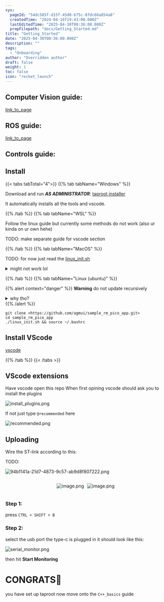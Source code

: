 ```yaml
---
sys:
  pageId: "54dc585f-d15f-45d0-b75c-8fdc66a854a8"
  createdTime: "2024-04-16T19:43:00.000Z"
  lastEditedTime: "2025-04-30T00:36:00.000Z"
  propFilepath: "docs/Getting_Started.md"
title: "Getting_Started"
date: "2025-04-30T00:36:00.000Z"
description: ""
tags:
  - "Onboarding"
author: "Overridden author"
draft: false
weight: 1
toc: false
icon: "rocket_launch"
---
```


## Computer Vision guide:

[link_to_page](86d45bc0-388b-4d26-8848-44f255f73d0e)

## ROS guide:

[link_to_page](3c76c1de-ec8f-46d6-8b0a-294005edc2d5)

## Controls guide:

## Install

{{< tabs tabTotal="4">}}
{{% tab tabName="Windows" %}}

Download and run _**AS ADMINISTRATOR**_: [taproot installer](https://github.com/Thornbots/TeachingFreshies/releases/tag/1.0)

It automatically installs all the tools and vscode.

{{% /tab %}}
{{% tab tabName="WSL" %}}

Follow the linux guide but currently some methods do not work (also ur kinda on ur own hehe)

TODO: make separate guide for vscode section

{{% /tab %}}
{{% tab tabName="MacOS" %}}

TODO: for now just read the [linux_init.sh](https://github.com/agmui/sample_rm_pico_app/blob/main/linux_init.sh)

<details>
<summary>might not work lol</summary>

`brew install libusb pkg-config`

Next install: [vscode](https://code.visualstudio.com/Download)

</details>

{{% /tab %}}
{{% tab tabName="Linux (ubuntu)" %}}

{{% alert context="danger" %}}
**Warning** do not update recursively
<details>
<summary>why tho?</summary>
There are some submodules that may go on for a while (like tinyusb) and I highly
recommend you don't need to get them.
If you want to see what submodules I update just look in `linux_init.sh`
</details>
{{% /alert %}}

```shell
git clone <https://github.com/agmui/sample_rm_pico_app.git>
cd sample_rm_pico_app
./linux_init.sh && source ~/.bashrc
```

## Install VScode

[vscode](https://code.visualstudio.com/Download)

{{% /tab %}}
{{< /tabs >}}

## VScode extensions

Have vscode open this repo
When first opining vscode should ask you to install the plugins

![install_plugins.png](https://prod-files-secure.s3.us-west-2.amazonaws.com/d518164a-d88e-44d1-a4ee-3adb3bd8bce0/89bd30f0-1825-4e77-867b-0a41ce370880/install_plugins.png?X-Amz-Algorithm=AWS4-HMAC-SHA256&X-Amz-Content-Sha256=UNSIGNED-PAYLOAD&X-Amz-Credential=ASIAZI2LB466X7JTSJ7E%2F20250515%2Fus-west-2%2Fs3%2Faws4_request&X-Amz-Date=20250515T022451Z&X-Amz-Expires=3600&X-Amz-Security-Token=IQoJb3JpZ2luX2VjEGoaCXVzLXdlc3QtMiJHMEUCIE4KoKmSnNnQT8hFim5lk964v3csL9djMAdZpm31exMpAiEAtkIp1wXgLUD19ef12g9PbofEutrcGyqDWw0Du9T7GbYq%2FwMIIxAAGgw2Mzc0MjMxODM4MDUiDJhdAui5vmyXzFImqyrcA7yv0pvXn7bxwnhtowkyA6ssoTsARN%2FENRTTm61yimHKcdksUOVrV7CzO3ZVT6UHEieZLhdvpj7LZsHK4WfcqrRNsa0dLYriuMHTgOgCVqJmyZeOsEZKs%2BPBbMj0WUD%2BWtwvjg2T19ifSzO%2Fb0xm3JQx2m53x%2Bp6gukKn%2BBUgQ7d4TyyBuVrnSpkAkzHXZmWMYZa5nV3dLXksqfo3cD%2BENpzjQ3ihpIYbRVgsDCw57hFh6YgmXxSTHUBzCtgHo4aZ%2BxOxZbjO3sTC%2BJLLAlQAdaeb5Iw4qi5z1sGheOG%2FiOX%2BQY3gmwO%2FZ6nqVKwVhI%2BMsO3nO6xrk5ZFKCgbi88lEr0CiIcOkc4MW6X0V4Rf8IaVyG9Okk0hEii6Zb56iaDWMwadOlAfNMdnr7v8xr3HSUkHBoqGYfaks8RMhzW4Fa%2F8en3skdJoFzRGNa3GDiF0TUcX645VjWxuBtMTx0EVFVCBLw5NPt0AtQu5l6bzDiwc7YArgxPYW9bgLReMXEfUCe5KmDmKdXu4TGNJzc5d6YkRz%2F8FrUsKcNTS41t8uhRx1NxxuoNbP42FSAA9t8vZ8c25M96dzOYwWHklSOubocoDw2ECIICoOZXAsgrHw2w%2Fg5hvtsbzO9xP1IiMKCdlcEGOqUBO1hUZq9FdRzQ7u6Lp%2BS5m8WrKISpwhv9XX97Mm4EXGSoDUjBxPar3WdZ34pFgmUweCBLJMNp9zFvUUE%2FFbp%2B%2FXveySFZKA%2BOYuMydmuGXOBP%2FVl0bwXHECoISmspfFYisRLU22YTI%2BKtDJXQA0GewCEXTxveeM%2BmXwY5S%2BewikesX0NO2F3p37MY%2F1rhRe8fd%2BL7DnOyGePThHL%2B1zsDKZrEgRCF&X-Amz-Signature=10de89ea0119ef8a76629a63ae77f222146e9379d30d6d7338a9625a90a4bd06&X-Amz-SignedHeaders=host&x-id=GetObject)

If not just type `@recommended` here  

![recommended.png](https://prod-files-secure.s3.us-west-2.amazonaws.com/d518164a-d88e-44d1-a4ee-3adb3bd8bce0/61e661e9-5d85-4dfc-be0d-8d2097a5e793/recommended.png?X-Amz-Algorithm=AWS4-HMAC-SHA256&X-Amz-Content-Sha256=UNSIGNED-PAYLOAD&X-Amz-Credential=ASIAZI2LB466X7JTSJ7E%2F20250515%2Fus-west-2%2Fs3%2Faws4_request&X-Amz-Date=20250515T022451Z&X-Amz-Expires=3600&X-Amz-Security-Token=IQoJb3JpZ2luX2VjEGoaCXVzLXdlc3QtMiJHMEUCIE4KoKmSnNnQT8hFim5lk964v3csL9djMAdZpm31exMpAiEAtkIp1wXgLUD19ef12g9PbofEutrcGyqDWw0Du9T7GbYq%2FwMIIxAAGgw2Mzc0MjMxODM4MDUiDJhdAui5vmyXzFImqyrcA7yv0pvXn7bxwnhtowkyA6ssoTsARN%2FENRTTm61yimHKcdksUOVrV7CzO3ZVT6UHEieZLhdvpj7LZsHK4WfcqrRNsa0dLYriuMHTgOgCVqJmyZeOsEZKs%2BPBbMj0WUD%2BWtwvjg2T19ifSzO%2Fb0xm3JQx2m53x%2Bp6gukKn%2BBUgQ7d4TyyBuVrnSpkAkzHXZmWMYZa5nV3dLXksqfo3cD%2BENpzjQ3ihpIYbRVgsDCw57hFh6YgmXxSTHUBzCtgHo4aZ%2BxOxZbjO3sTC%2BJLLAlQAdaeb5Iw4qi5z1sGheOG%2FiOX%2BQY3gmwO%2FZ6nqVKwVhI%2BMsO3nO6xrk5ZFKCgbi88lEr0CiIcOkc4MW6X0V4Rf8IaVyG9Okk0hEii6Zb56iaDWMwadOlAfNMdnr7v8xr3HSUkHBoqGYfaks8RMhzW4Fa%2F8en3skdJoFzRGNa3GDiF0TUcX645VjWxuBtMTx0EVFVCBLw5NPt0AtQu5l6bzDiwc7YArgxPYW9bgLReMXEfUCe5KmDmKdXu4TGNJzc5d6YkRz%2F8FrUsKcNTS41t8uhRx1NxxuoNbP42FSAA9t8vZ8c25M96dzOYwWHklSOubocoDw2ECIICoOZXAsgrHw2w%2Fg5hvtsbzO9xP1IiMKCdlcEGOqUBO1hUZq9FdRzQ7u6Lp%2BS5m8WrKISpwhv9XX97Mm4EXGSoDUjBxPar3WdZ34pFgmUweCBLJMNp9zFvUUE%2FFbp%2B%2FXveySFZKA%2BOYuMydmuGXOBP%2FVl0bwXHECoISmspfFYisRLU22YTI%2BKtDJXQA0GewCEXTxveeM%2BmXwY5S%2BewikesX0NO2F3p37MY%2F1rhRe8fd%2BL7DnOyGePThHL%2B1zsDKZrEgRCF&X-Amz-Signature=ae12e70b12dd10806eb8884a09bdaf293b276b0b450f9ffa30728bc53e4d7a1f&X-Amz-SignedHeaders=host&x-id=GetObject)

## Uploading

Wire the ST-link according to this:

TODO:

![94b1141a-21d7-4873-9c57-ab9d8f807222.png](https://prod-files-secure.s3.us-west-2.amazonaws.com/d518164a-d88e-44d1-a4ee-3adb3bd8bce0/e5fad17d-ab82-4300-9f4c-505ab4b1202c/94b1141a-21d7-4873-9c57-ab9d8f807222.png?X-Amz-Algorithm=AWS4-HMAC-SHA256&X-Amz-Content-Sha256=UNSIGNED-PAYLOAD&X-Amz-Credential=ASIAZI2LB466X7JTSJ7E%2F20250515%2Fus-west-2%2Fs3%2Faws4_request&X-Amz-Date=20250515T022451Z&X-Amz-Expires=3600&X-Amz-Security-Token=IQoJb3JpZ2luX2VjEGoaCXVzLXdlc3QtMiJHMEUCIE4KoKmSnNnQT8hFim5lk964v3csL9djMAdZpm31exMpAiEAtkIp1wXgLUD19ef12g9PbofEutrcGyqDWw0Du9T7GbYq%2FwMIIxAAGgw2Mzc0MjMxODM4MDUiDJhdAui5vmyXzFImqyrcA7yv0pvXn7bxwnhtowkyA6ssoTsARN%2FENRTTm61yimHKcdksUOVrV7CzO3ZVT6UHEieZLhdvpj7LZsHK4WfcqrRNsa0dLYriuMHTgOgCVqJmyZeOsEZKs%2BPBbMj0WUD%2BWtwvjg2T19ifSzO%2Fb0xm3JQx2m53x%2Bp6gukKn%2BBUgQ7d4TyyBuVrnSpkAkzHXZmWMYZa5nV3dLXksqfo3cD%2BENpzjQ3ihpIYbRVgsDCw57hFh6YgmXxSTHUBzCtgHo4aZ%2BxOxZbjO3sTC%2BJLLAlQAdaeb5Iw4qi5z1sGheOG%2FiOX%2BQY3gmwO%2FZ6nqVKwVhI%2BMsO3nO6xrk5ZFKCgbi88lEr0CiIcOkc4MW6X0V4Rf8IaVyG9Okk0hEii6Zb56iaDWMwadOlAfNMdnr7v8xr3HSUkHBoqGYfaks8RMhzW4Fa%2F8en3skdJoFzRGNa3GDiF0TUcX645VjWxuBtMTx0EVFVCBLw5NPt0AtQu5l6bzDiwc7YArgxPYW9bgLReMXEfUCe5KmDmKdXu4TGNJzc5d6YkRz%2F8FrUsKcNTS41t8uhRx1NxxuoNbP42FSAA9t8vZ8c25M96dzOYwWHklSOubocoDw2ECIICoOZXAsgrHw2w%2Fg5hvtsbzO9xP1IiMKCdlcEGOqUBO1hUZq9FdRzQ7u6Lp%2BS5m8WrKISpwhv9XX97Mm4EXGSoDUjBxPar3WdZ34pFgmUweCBLJMNp9zFvUUE%2FFbp%2B%2FXveySFZKA%2BOYuMydmuGXOBP%2FVl0bwXHECoISmspfFYisRLU22YTI%2BKtDJXQA0GewCEXTxveeM%2BmXwY5S%2BewikesX0NO2F3p37MY%2F1rhRe8fd%2BL7DnOyGePThHL%2B1zsDKZrEgRCF&X-Amz-Signature=9df2b218b14f15518b43141ce1fd5119af7cc3f9a0d2fe04fdfa0dee1639c1a9&X-Amz-SignedHeaders=host&x-id=GetObject)

<div style="display: flex;flex-direction: row; column-gap:10px; max-width: 630px;justify-content: center;">
<div>

![image.png](https://prod-files-secure.s3.us-west-2.amazonaws.com/d518164a-d88e-44d1-a4ee-3adb3bd8bce0/210ecb78-1116-4d7b-b9b7-2292f66fa2c2/image.png?X-Amz-Algorithm=AWS4-HMAC-SHA256&X-Amz-Content-Sha256=UNSIGNED-PAYLOAD&X-Amz-Credential=ASIAZI2LB4667OBOUSEF%2F20250515%2Fus-west-2%2Fs3%2Faws4_request&X-Amz-Date=20250515T022456Z&X-Amz-Expires=3600&X-Amz-Security-Token=IQoJb3JpZ2luX2VjEGoaCXVzLXdlc3QtMiJIMEYCIQCnPqLgrvEVyzu9our9NV3cm%2BXyv2YgBsP0dzGe1cixjQIhAKdmfOhX1Pv5mLF1PHmPY9DbWl9k65ormeKkUG8zbM1KKv8DCCMQABoMNjM3NDIzMTgzODA1IgySCGgPeJ9uZWoD9Fkq3AN2fhtBf22qUL8JSwG97iLq0ProvVsCvCnhxyjQoo9q6xtFhsSMtmBzDr0XwT1FI%2BJJT%2BW5%2Ffg%2BYEqBTLdheGRpyun0kBvCRRA9ULacInT9nhAgDjO9K3AXEbybDJTiUeaff1Gq7uo0mSReh7FO5u7GN%2BK%2BoKgMrN4jrn%2F6C%2BEltZQneIkc0Ete1bd8DF4u073N1bm35Lu7eW84U1oXiECbHLRsZMn6LdKbPShvgnMM56%2FSAoQCXlxw4Nx2i5K%2BSR7bkyUjBlXvhy1XkxrjLf5WQi68N9xzqmjIVZ%2FefLcv1MmJolGd9DyXL2mitjIaokcvqD780kMWKrtZQr%2BgoknbFK4y2ie%2F6y3TRCHUhAImpkqcjhwL6OgXScHBUPT8IjhWsIUcrzayj3c0Iiqx3Mk6xTa6iBYA2yj4YI5EABdcZtU65Snq%2BQqdfKNxnh44naK22chk0maxYoGZSXLs8T%2FoIaIK5hlP1FbAk6RCKuktVDkww6YyPGbGBPScyU2vOj3YImB5DQMD7vtjXcD7t1PKksJ1P88EjAz2Nz4%2BlGZLo3qinz2MAFxqDH2w1eJVxg6XyW2hm6X2GsNLrBpo%2BGNbpN2O69B0SljssRoWNHiiwN7g9JXkZD6SCEgSezCCnZXBBjqkAWQYCUhvR5qXenIRfbeNml1IA%2FUvTkelJ3ritwI%2Fz9pCpEC8UoDTEWf9tjAGhUMmPNoghc2FdUO%2B0tiUMazd6tGYipC8kY4CbooP6LGtJ0dyCyw2mrqCKHqrgT%2FX%2BJNwW0jbrcg%2FFaHidxPJ8XpnwgghNC8xFFlmCYmI4c7a6GTqZpJ0PL35VL7FBtGMYEu%2Bm6fHfY2KxfmMuSb1ZxN5epJfXrTc&X-Amz-Signature=c9597298624b9573f1e4e6630754e73e9dd2fcd4351b0f3e5e2c4b1c113eb34e&X-Amz-SignedHeaders=host&x-id=GetObject)

</div>
<div>

![image.png](https://prod-files-secure.s3.us-west-2.amazonaws.com/d518164a-d88e-44d1-a4ee-3adb3bd8bce0/33a0fd0f-8ca6-4a86-8e09-26e95ded1fff/image.png?X-Amz-Algorithm=AWS4-HMAC-SHA256&X-Amz-Content-Sha256=UNSIGNED-PAYLOAD&X-Amz-Credential=ASIAZI2LB466SGE2F2JR%2F20250515%2Fus-west-2%2Fs3%2Faws4_request&X-Amz-Date=20250515T022457Z&X-Amz-Expires=3600&X-Amz-Security-Token=IQoJb3JpZ2luX2VjEGoaCXVzLXdlc3QtMiJHMEUCIEB1RaZGCdT1X6vFFXSo4po9vqPwHNyw3EBwxgPin23SAiEArM5HdI9O26PFpqiyTsIAHAKaGZknUfwGzjT6HBtRYqQq%2FwMIIxAAGgw2Mzc0MjMxODM4MDUiDDYnzKtIINicDE73syrcA5XUpZ5zalcjM4XD%2FRmduI%2BrhCkvQXkIac36vpFWOqpR53gdAzD08oDhBdBdiA4jHDOZGXbzdRLxxg%2FbeSjL9fuINq2ASrByjVQjk4R14k90PAvQ%2BF5WPlyNnT9gsvqMn6WYwrjmYAVaAkXPZit%2Frohzrw0FZLJ85smNYv0L27jhs33vSxUwrI7PXqyB5GMAhrVnBp%2FMWk1DvUZnZie3qSzhlAwqoozxiH6U3WceThKAN6a9NgAa0aKMZrElNs2X2tY%2F3daA4oWjGM98K4yDNtPnp%2Bisy11n5iqxmgDKSXsbNywikVQeJH3aCewl2Q1mErmVNV0JX35p7yXRVPenSG0su8pbrWfqAPjq6RgiaqZO3eIcZjkdGjo4WfxnJaZu5Kxq%2FCBxl%2BzY6jWDrs9ENk2vB%2B82m6kOVVfHOZwBcRml7gv1I6f8N%2BQ9ISW%2BorWRVCbQj3lutvY81cnAs1HZ9FlwJxZ8EbrnIVjIKfuV7ps%2FoZNysS6v%2FbTOg8SjTVXoLEhM1VfuMJ72%2BPmRE04r%2B4jqibDKOvCoDzJL7GnuxVtwok8PViFkSqQwJylIHwfUdFKbl%2Fh8SWskdSfhnAFmgILJuQ2Y5IYzN6yLpGFfiFHhz4yaKzSQbhOPOBY9MMWdlcEGOqUBeNYqrO%2BIOOnlMZ8ufg%2BJ%2FCzHtV96swfIxpSGFDBSCC1F%2FD3LslgZ1Ne2ec5TLbsd7AZVXE6pyiswh6coRBBbkmX9NZEBXDG6jTlaZbkrHvxCLS7dTtDwRiTLD6KfKPctfMiR0ikfjKEX82LrVKn7oq1XkIZn9AP4rtSqVTc0WRMpCQhCXelpRO74WI7QW2WTiBSTe9Ftu8SQvDmnh0vFUr5ScHej&X-Amz-Signature=0c9b98a64f8c03dc144e763b434270be7e6a178bcdccb0e6d74d2ecd46a0fe69&X-Amz-SignedHeaders=host&x-id=GetObject)

</div>
</div>

### Step 1:

press `CTRL + SHIFT + B`

### Step 2:

select the usb port the type-c is plugged in it should look like this:

![serial_monitor.png](https://prod-files-secure.s3.us-west-2.amazonaws.com/d518164a-d88e-44d1-a4ee-3adb3bd8bce0/f03f4774-05d4-4393-b6a0-d5efb6d315ab/serial_monitor.png?X-Amz-Algorithm=AWS4-HMAC-SHA256&X-Amz-Content-Sha256=UNSIGNED-PAYLOAD&X-Amz-Credential=ASIAZI2LB466X7JTSJ7E%2F20250515%2Fus-west-2%2Fs3%2Faws4_request&X-Amz-Date=20250515T022451Z&X-Amz-Expires=3600&X-Amz-Security-Token=IQoJb3JpZ2luX2VjEGoaCXVzLXdlc3QtMiJHMEUCIE4KoKmSnNnQT8hFim5lk964v3csL9djMAdZpm31exMpAiEAtkIp1wXgLUD19ef12g9PbofEutrcGyqDWw0Du9T7GbYq%2FwMIIxAAGgw2Mzc0MjMxODM4MDUiDJhdAui5vmyXzFImqyrcA7yv0pvXn7bxwnhtowkyA6ssoTsARN%2FENRTTm61yimHKcdksUOVrV7CzO3ZVT6UHEieZLhdvpj7LZsHK4WfcqrRNsa0dLYriuMHTgOgCVqJmyZeOsEZKs%2BPBbMj0WUD%2BWtwvjg2T19ifSzO%2Fb0xm3JQx2m53x%2Bp6gukKn%2BBUgQ7d4TyyBuVrnSpkAkzHXZmWMYZa5nV3dLXksqfo3cD%2BENpzjQ3ihpIYbRVgsDCw57hFh6YgmXxSTHUBzCtgHo4aZ%2BxOxZbjO3sTC%2BJLLAlQAdaeb5Iw4qi5z1sGheOG%2FiOX%2BQY3gmwO%2FZ6nqVKwVhI%2BMsO3nO6xrk5ZFKCgbi88lEr0CiIcOkc4MW6X0V4Rf8IaVyG9Okk0hEii6Zb56iaDWMwadOlAfNMdnr7v8xr3HSUkHBoqGYfaks8RMhzW4Fa%2F8en3skdJoFzRGNa3GDiF0TUcX645VjWxuBtMTx0EVFVCBLw5NPt0AtQu5l6bzDiwc7YArgxPYW9bgLReMXEfUCe5KmDmKdXu4TGNJzc5d6YkRz%2F8FrUsKcNTS41t8uhRx1NxxuoNbP42FSAA9t8vZ8c25M96dzOYwWHklSOubocoDw2ECIICoOZXAsgrHw2w%2Fg5hvtsbzO9xP1IiMKCdlcEGOqUBO1hUZq9FdRzQ7u6Lp%2BS5m8WrKISpwhv9XX97Mm4EXGSoDUjBxPar3WdZ34pFgmUweCBLJMNp9zFvUUE%2FFbp%2B%2FXveySFZKA%2BOYuMydmuGXOBP%2FVl0bwXHECoISmspfFYisRLU22YTI%2BKtDJXQA0GewCEXTxveeM%2BmXwY5S%2BewikesX0NO2F3p37MY%2F1rhRe8fd%2BL7DnOyGePThHL%2B1zsDKZrEgRCF&X-Amz-Signature=23b250629255953386ea4e322a58fcf4c444dbbc296202c2fe7b700a071328ad&X-Amz-SignedHeaders=host&x-id=GetObject)

then hit **Start Monitoring**

# CONGRATS🎉

you have set up taproot now move onto the `C++_basics` guide
